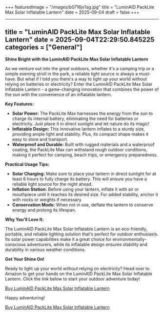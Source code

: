 +++
featuredImage = "/images/b0716jv1sg.jpg"
title = "LuminAID PackLite Max Solar Inflatable Lantern"
date = 2025-09-04
draft = false
+++

---
title = "LuminAID PackLite Max Solar Inflatable Lantern"
date = 2025-09-04T22:29:50.845225
categories = ["General"]
---
**Shine Bright with the LuminAID PackLite Max Solar Inflatable Lantern**

As we venture out into the great outdoors, whether it's a camping trip or a simple evening stroll in the park, a reliable light source is always a must-have. But what if I told you there's a way to light up your world without relying on batteries or electricity? Enter the LuminAID PackLite Max Solar Inflatable Lantern - a game-changing innovation that combines the power of the sun with the convenience of an inflatable lantern.

**Key Features:**

* **Solar Power:** The PackLite Max harnesses the energy from the sun to charge its internal battery, eliminating the need for batteries or electricity. Just place it in direct sunlight and let nature do its magic!
* **Inflatable Design:** This innovative lantern inflates to a sturdy size, providing ample light and stability. Plus, its compact shape makes it easy to store and transport.
* **Waterproof and Durable:** Built with rugged materials and a waterproof coating, the PackLite Max can withstand rough outdoor conditions, making it perfect for camping, beach trips, or emergency preparedness.

**Practical Usage Tips:**

* **Solar Charging:** Make sure to place your lantern in direct sunlight for at least 6 hours to fully charge its battery. This will ensure you have a reliable light source for the night ahead.
* **Inflation Station:** Before using your lantern, inflate it with air or mouthpiece until it reaches its desired size. For added stability, anchor it with rocks or weights if necessary.
* **Conservation Mode:** When not in use, deflate the lantern to conserve energy and prolong its lifespan.

**Why You'll Love It:**

The LuminAID PackLite Max Solar Inflatable Lantern is an eco-friendly, portable, and reliable lighting solution that's perfect for outdoor enthusiasts. Its solar power capabilities make it a great choice for environmentally-conscious adventurers, while its inflatable design ensures stability and durability in various weather conditions.

**Get Your Shine On!**

Ready to light up your world without relying on electricity? Head over to Amazon to get your hands on the LuminAID PackLite Max Solar Inflatable Lantern. Click the link below to start your outdoor adventure today!

[Buy LuminAID PackLite Max Solar Inflatable Lantern](https://www.amazon.com/dp/B0716JV1SG)

Happy adventuring!

[Buy LuminAID PackLite Max Solar Inflatable Lantern](https://www.amazon.com/dp/B0716JV1SG)
